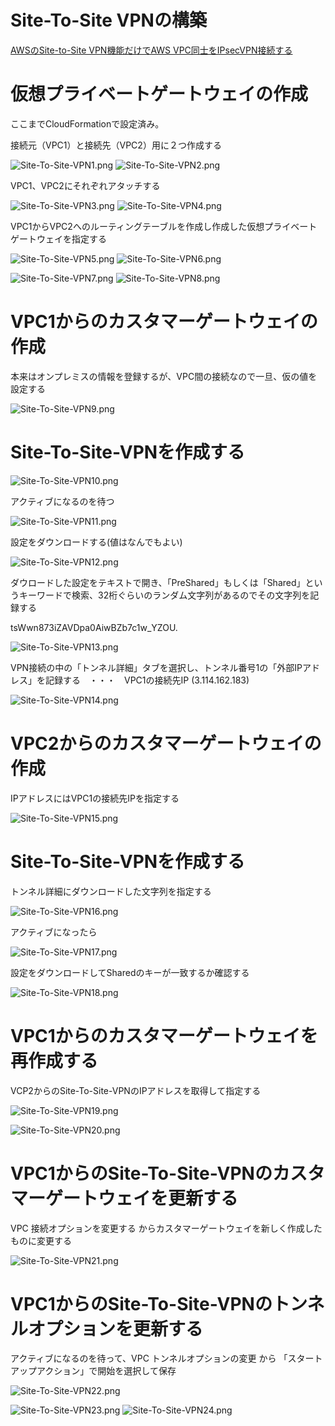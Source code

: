 # Site-To-Site VPNの構築

[AWSのSite-to-Site VPN機能だけでAWS VPC同士をIPsecVPN接続する](https://qiita.com/h_nide/items/50902f0e441a8f7f4ddb)

# 仮想プライベートゲートウェイの作成

ここまでCloudFormationで設定済み。

接続元（VPC1）と接続先（VPC2）用に２つ作成する

![Site-To-Site-VPN1.png](images/Site-To-Site-VPN1.png)
![Site-To-Site-VPN2.png](images/Site-To-Site-VPN2.png)

VPC1、VPC2にそれぞれアタッチする

![Site-To-Site-VPN3.png](images/Site-To-Site-VPN3.png)
![Site-To-Site-VPN4.png](images/Site-To-Site-VPN4.png)

VPC1からVPC2へのルーティングテーブルを作成し作成した仮想プライベートゲートウェイを指定する

![Site-To-Site-VPN5.png](images/Site-To-Site-VPN5.png)
![Site-To-Site-VPN6.png](images/Site-To-Site-VPN6.png)

![Site-To-Site-VPN7.png](images/Site-To-Site-VPN7.png)
![Site-To-Site-VPN8.png](images/Site-To-Site-VPN8.png)

# VPC1からのカスタマーゲートウェイの作成

本来はオンプレミスの情報を登録するが、VPC間の接続なので一旦、仮の値を設定する

![Site-To-Site-VPN9.png](images/Site-To-Site-VPN9.png)

# Site-To-Site-VPNを作成する

![Site-To-Site-VPN10.png](images/Site-To-Site-VPN10.png)

アクティブになるのを待つ

![Site-To-Site-VPN11.png](images/Site-To-Site-VPN11.png)

設定をダウンロードする(値はなんでもよい)

![Site-To-Site-VPN12.png](images/Site-To-Site-VPN12.png)

ダウロードした設定をテキストで開き、「PreShared」もしくは「Shared」というキーワードで検索、32桁ぐらいのランダム文字列があるのでその文字列を記録する

tsWwn873iZAVDpa0AiwBZb7c1w_YZOU.

![Site-To-Site-VPN13.png](images%2FSite-To-Site-VPN13.png)

VPN接続の中の「トンネル詳細」タブを選択し、トンネル番号1の「外部IPアドレス」を記録する　・・・　VPC1の接続先IP (3.114.162.183)

![Site-To-Site-VPN14.png](images/Site-To-Site-VPN14.png)

# VPC2からのカスタマーゲートウェイの作成

IPアドレスにはVPC1の接続先IPを指定する

![Site-To-Site-VPN15.png](images/Site-To-Site-VPN15.png)

# Site-To-Site-VPNを作成する

トンネル詳細にダウンロードした文字列を指定する

![Site-To-Site-VPN16.png](images/Site-To-Site-VPN16.png)

アクティブになったら

![Site-To-Site-VPN17.png](images/Site-To-Site-VPN17.png)

設定をダウンロードしてSharedのキーが一致するか確認する

![Site-To-Site-VPN18.png](images/Site-To-Site-VPN18.png)

# VPC1からのカスタマーゲートウェイを再作成する

VCP2からのSite-To-Site-VPNのIPアドレスを取得して指定する

![Site-To-Site-VPN19.png](images/Site-To-Site-VPN19.png)

![Site-To-Site-VPN20.png](images/Site-To-Site-VPN20.png)

# VPC1からのSite-To-Site-VPNのカスタマーゲートウェイを更新する

VPC 接続オプションを変更する からカスタマーゲートウェイを新しく作成したものに変更する

![Site-To-Site-VPN21.png](images/Site-To-Site-VPN21.png)

# VPC1からのSite-To-Site-VPNのトンネルオプションを更新する

アクティブになるのを待って、VPC トンネルオプションの変更 から 「スタートアップアクション」で開始を選択して保存

![Site-To-Site-VPN22.png](images/Site-To-Site-VPN22.png)

![Site-To-Site-VPN23.png](images/Site-To-Site-VPN23.png)
![Site-To-Site-VPN24.png](images/Site-To-Site-VPN24.png)